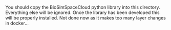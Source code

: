 You should copy the BioSimSpaceCloud python library into this directory.
Everything else will be ignored. Once the library has been developed this
will be properly installed. Not done now as it makes too many layer changes
in docker...

